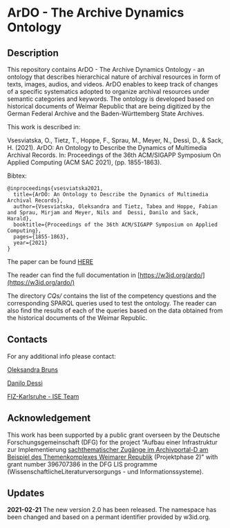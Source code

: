 # ArDO - The Archive Dynamics Ontology

## Description

This repository contains ArDO - The Archive Dynamics Ontology - an ontology that describes hierarchical nature of archival resources in form of texts, images, audios, and videos. ArDO enables to keep track of changes of a specific systematics adopted to organize archival resources under semantic categories and keywords. The ontology is developed based on historical documents of Weimar Republic that are being digitized by the German Federal Archive and the Baden-Württemberg State Archives.

This work is described in:

Vsesviatska, O., Tietz, T., Hoppe, F., Sprau, M., Meyer, N., Dessì, D., & Sack, H. (2021). ArDO: An Ontology to Describe the Dynamics of Multimedia Archival Records. In: Proceedings of the 36th ACM/SIGAPP Symposium On Applied Computing (ACM SAC 2021), (pp. 1855-1863). 


Bibtex:

```
@inproceedings{vsesviatska2021,
  title={ArDO: An Ontology to Describe the Dynamics of Multimedia Archival Records},
  author={Vsesviatska, Oleksandra and Tietz, Tabea and Hoppe, Fabian and Sprau, Mirjam and Meyer, Nils and  Dessi, Danilo and Sack, Harald},
  booktitle={Proceedings of the 36th ACM/SIGAPP Symposium on Applied Computing},
  pages={1855-1863},
  year={2021}
}
```


The paper can be found [HERE](https://www.fiz-karlsruhe.de/sites/default/files/FIZ/Dokumente/Forschung/ISE/Publications/2021-Vsesviatska-Tietz-Hoppe-Dessi-Sack-ArDO-An-Ontology-to-Describe-the.pdf)

The reader can find the full documentation in [https://w3id.org/ardo/](https://w3id.org/ardo/)

The directory *CQs/* contains the list of the competency questions and the corresponding SPARQL queries used to test the ontology. The reader can also find the results of each of the queries based on the data obtained from the historical documents of the Weimar Republic. 


## Contacts

For any additional info please contact: 

[Oleksandra Bruns](mailto:oleksandra.bruns@fiz-karlsruhe.de)

[Danilo Dessì](mailto:danilo.dessi@fiz-karlsruhe.de)

[FIZ-Karlsruhe - ISE Team](https://www.fiz-karlsruhe.de/en/forschung/information-service-engineering#staff)

## Acknowledgement

This work has been supported by a public grant overseen by the Deutsche Forschungsgemeinschaft (DFG) for the project “Aufbau einer Infrastruktur zur Implementierung [sachthematischer Zugänge im Archivportal-D am Beispiel des Themenkomplexes Weimarer Republik](https://www.archivportal-d.de/themenportale/weimarer-republik) (Projektphase 2)" with grant number 396707386 in the DFG LIS programme (WissenschaftlicheLiteraturversorgungs - und Informationssysteme).

## Updates

**2021-02-21** The new version 2.0 has been released. The namespace has been changed and based on a permant identifier provided by w3id.org.
